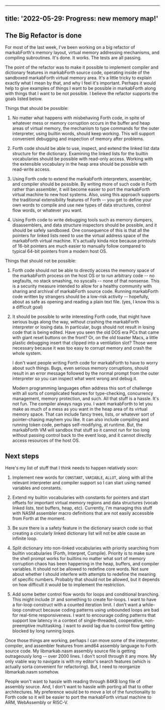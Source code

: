 <!--
Copyright (c) 2022 Sam Blenny
SPDX-License-Identifier: CC-BY-NC-SA-4.0
-->

---
title: '2022-05-29: Progress: new memory map!'
---

## The Big Refactor is done

For most of the last week, I've been working on a big refactor of markabForth's
memory layout, virtual memory addressing mechanisms, and compiling subroutines.
It's done. It works. The tests are all passing.

The point of the refactor was to make it possible to implement compiler and
dictionary features in markabForth source code, operating inside of the
sandboxed markabForth virtual memory area. It's a little tricky to explain
exactly what I mean by that, and why I feel it's important. Perhaps it would
help to give examples of things I want to be possible in markabForth along with
things that I want to be not possible. I believe the refactor supports the
goals listed below.

Things that should be possible:

1. No matter what happens with misbehaving Forth code, in spite of whatever
   mess or memory corruption occurs in the buffer and heap areas of virtual
   memory, the mechanism to type commands for the outer interpreter, using
   builtin words, should keep working. This will support convenient debugging
   and inspection of memory after problems.
 
2. Forth code should be able to use, inspect, and extend the linked list data
   structure for the dictionary. Examining the linked lists for the builtin
   vocabularies should be possible with read-only access. Working with the
   extensible vocabulary in the heap area should be possible with read-write
   access.

3. Using Forth code to extend the markabForth interpreters, assembler, and
   compiler should be possible. By writing more of such code in Forth rather
   than assembler, it will become easier to port the markabForth virtual
   machine to new host systems. Also, using this approach supports the
   traditional extensibility features of Forth -- you get to define your own
   words to compile and use new types of data structures, control flow words,
   or whatever you want.

4. Using Forth code to write debugging tools such as memory dumpers,
   disassemblers, and data structure inspectors should be possible, and it
   should be safely sandboxed. One consequence of this is that all the pointers
   for linked lists need to use the virtual address space of the markabForth
   virtual machine. It's actually kinda nice because printouts of 16-bit
   pointers are much easier to manually follow compared to typical 64-bit
   pointers from a modern host OS.


Things that should not be possible:

1. Forth code should not be able to directly access the memory space of the
   markabForth process on the host OS or to run arbitrary code -- no segfaults,
   no stack smashing, no syscalls -- none of that nonsense. This is a security
   measure intended to allow for a healthy community with sharing and archival
   of markabForth source code. Running markabForth code written by strangers
   should be a low-risk activity -- hopefully, about as safe as opening and
   reading a plain text file. (yes, I know this is a difficult goal)

2. It should be possible to write interesting Forth code, that might have
   serious bugs along the way, without crashing the markabForth interpreter or
   losing data. In particular, bugs should not result in losing code that is
   being edited. Have you seen the old DOS era PCs that came with giant reset
   buttons on the front? Or, on the old toaster Macs, a little plastic
   debugging insert that clipped into a ventilation slot? Those were necessary
   because it was too easy to corrupt memory and crash the whole system.

   I don't want people writing Forth code for markabForth to have to worry
   about such things. Bugs, even serious memory corruptions, should result in
   an error message followed by the normal prompt from the outer interpreter so
   you can inspect what went wrong and debug it.

   Modern programming languages often address this sort of challenge with all
   sorts of complicated features for type-checking, concurrency management,
   memory protection, and such. All that stuff is a hassle. It's not fun. The
   compiler always nags you. I want markabForth to let you make as much of a
   mess as you want in the heap area of its virtual memory space. That can
   include fancy trees, lists, or whatever sort of pointer-chasing mayhem you
   like. It can also include compiling and running token code, perhaps
   self-modifying, at runtime. But, the markabForth VM will sandbox that stuff
   so it cannot run for too long without passing control back to the event
   loop, and it cannot directly access resources of the host OS.


## Next steps

Here's my list of stuff that I think needs to happen relatively soon:

1. Implement new words for `CONSTANT`, `VARIABLE`, `ALLOT`, along with all the
   relevant interpreter and compiler support so I can start using named
   variables and constants.

2. Extend my builtin vocabularies with constants for pointers and start offsets
   for important virtual memory regions and data structures (vocab linked
   lists, text buffers, heap, etc). Currently, I'm managing this stuff with
   NASM assembler macro definitions that are not easily accessible from Forth
   at the moment.

3. Be sure there is a safety feature in the dictionary search code so that
   creating a circularly linked dictionary list will not be able cause an
   infinite loop.

4. Split dictionary into non-linked vocabularies with priority searching from
   builtin vocabularies (Forth, Interpret, Compile). Priority is to make sure
   the shell prompt works for builtins no matter what sort of memory corruption
   chaos has been happening in the heap, buffers, and compiler variables.
   It should not be allowed to redefine core words. Not sure about whether I
   should interfere with attempts to redefine the meaning of specific numbers.
   Probably that should not be allowed, but it depends on how difficult it
   would be to implement the restriction.

5. Add some better control flow words for loops and conditional branching. This
   might include `IF` and something to create for-loops. I want to have a
   for-loop construct with a counted iteration limit. I don't want a while-loop
   construct because coding patterns using unbounded loops are bad for
   real-time responsiveness. I want to encourage coding patterns that support
   low latency in a context of single-threaded, cooperative, non-preemptive
   multitasking. I want to avoid lag due to control flow getting blocked by
   long running loops.

Once those things are working, perhaps I can move some of the interpreter,
compiler, and assembler features from amd64 assembly language to Forth source
code. My libmarkab.nasm assembly source file is getting outrageously long --
over 2000 lines. I don't scroll through it any more. My only viable way to
navigate is with my editor's search features (which is actually sorta convenient
for refactoring). But, I need to reorganize libmarkab.nasm somehow.

People won't want to hassle with reading through 84KB long file of assembly
source. And, I don't want to hassle with porting all that to other
architectures. My preference would be to move a lot of the functionality to
Forth code so it will be easier to port the markabForth virtual machine to ARM,
WebAssembly or RISC-V.
